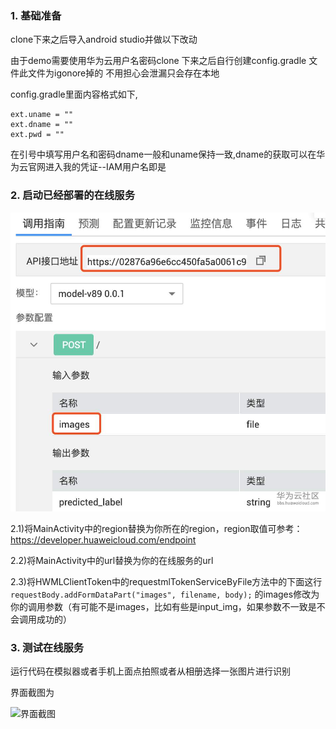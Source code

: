 ### 1. 基础准备

clone下来之后导入android studio并做以下改动

由于demo需要使用华为云用户名密码clone 下来之后自行创建config.gradle 文件此文件为igonore掉的 不用担心会泄漏只会存在本地

config.gradle里面内容格式如下,

```
ext.uname = ""
ext.dname = ""
ext.pwd = ""
```
在引号中填写用户名和密码dname一般和uname保持一致,dname的获取可以在华为云官网进入我的凭证--IAM用户名即是

### 2. 启动已经部署的在线服务

![在线服务](https://github.com/zxzxzxygithub/hwmodelartdemo/blob/master/1540568x9dv8nrwukbihkn.png)

2.1)将MainActivity中的region替换为你所在的region，region取值可参考：https://developer.huaweicloud.com/endpoint

2.2)将MainActivity中的url替换为你的在线服务的url

2.3)将HWMLClientToken中的requestmlTokenServiceByFile方法中的下面这行
```requestBody.addFormDataPart("images", filename, body);```
的images修改为你的调用参数（有可能不是images，比如有些是input_img，如果参数不一致是不会调用成功的）

### 3. 测试在线服务

运行代码在模拟器或者手机上面点拍照或者从相册选择一张图片进行识别

界面截图为

![界面截图](https://github.com/zxzxzxygithub/hwmodelartdemo/blob/master/1543248gpg8yeldm2kw1sf.png)



